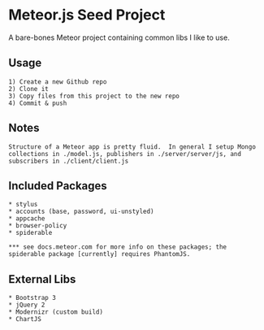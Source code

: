 Meteor.js Seed Project
======================

A bare-bones Meteor project containing common libs I like to use.


Usage
-----

	1) Create a new Github repo
	2) Clone it
	3) Copy files from this project to the new repo
	4) Commit & push


Notes
-----

	Structure of a Meteor app is pretty fluid.  In general I setup Mongo collections in ./model.js, publishers in ./server/server/js, and subscribers in ./client/client.js


Included Packages
-----------------

	* stylus
	* accounts (base, password, ui-unstyled)
	* appcache
	* browser-policy
	* spiderable
	
	*** see docs.meteor.com for more info on these packages; the spiderable package [currently] requires PhantomJS.


External Libs
-------------

	* Bootstrap 3
	* jQuery 2
	* Modernizr (custom build)
	* ChartJS